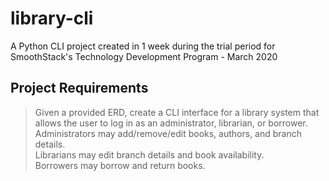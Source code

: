 # library-cli

A Python CLI project created in 1 week during the trial period for SmoothStack's Technology Development Program - March 2020  

## Project Requirements
> Given a provided ERD, create a CLI interface for a library system that allows the user to log in as an administrator, librarian, or borrower.  
> Administrators may add/remove/edit books, authors, and branch details.  
> Librarians may edit branch details and book availability.  
> Borrowers may borrow and return books.  
